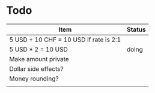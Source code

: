 Todo
==========

| Item                                   | Status |
|----------------------------------------|--------|
| 5 USD + 10 CHF = 10 USD if rate is 2:1 |        |
| 5 USD * 2 = 10 USD                     | doing  |
| Make amount private                    |        |
| Dollar side effects?                   |        |
| Money rounding?                        |        |
|                                        |        |
